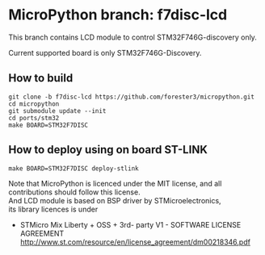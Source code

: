 # MicroPython branch: f7disc-lcd  

This branch contains LCD module to control STM32F746G-discovery only.

Current supported board is only STM32F746G-Discovery.

## How to build

```
git clone -b f7disc-lcd https://github.com/forester3/micropython.git
cd micropython
git submodule update --init
cd ports/stm32
make BOARD=STM32F7DISC
```

## How to deploy using on board ST-LINK

```
make BOARD=STM32F7DISC deploy-stlink
```

Note that MicroPython is licenced under the MIT license, and all contributions should follow this license.  
And LCD module is based on BSP driver by STMicroelectronics,  
its library licences is under  
* STMicro Mix Liberty + OSS + 3rd- party V1 - SOFTWARE LICENSE AGREEMENT 
  http://www.st.com/resource/en/license_agreement/dm00218346.pdf
